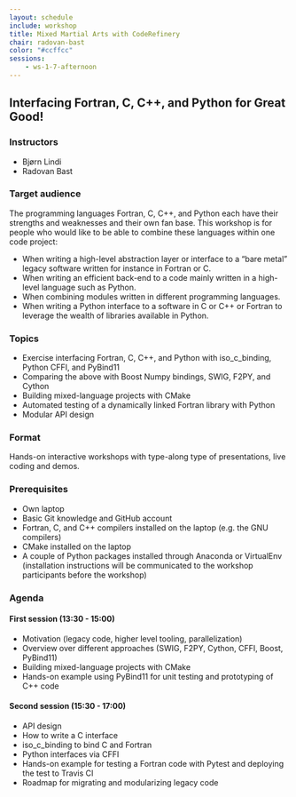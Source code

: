 ```yaml
---
layout: schedule
include: workshop
title: Mixed Martial Arts with CodeRefinery
chair: radovan-bast
color: "#ccffcc"
sessions:
    - ws-1-7-afternoon
---
```


## Interfacing Fortran, C, C++, and Python for Great Good!

### Instructors

- Bjørn Lindi
- Radovan Bast


### Target audience

The programming languages Fortran, C, C++, and Python each have their strengths
and weaknesses and their own fan base. This workshop is for people who would
like to be able to combine these languages within one code project:

- When writing a high-level abstraction layer or interface to a “bare metal” legacy software written for instance in Fortran or C.
- When writing an efficient back-end to a code mainly written in a high-level language such as Python.
- When combining modules written in different programming languages.
- When writing a Python interface to a software in C or C++ or Fortran to leverage the wealth of libraries available in Python.


### Topics

- Exercise interfacing Fortran, C, C++, and Python with iso_c_binding, Python CFFI, and PyBind11
- Comparing the above with Boost Numpy bindings, SWIG, F2PY, and Cython
- Building mixed-language projects with CMake
- Automated testing of a dynamically linked Fortran library with Python
- Modular API design


### Format

Hands-on interactive workshops with type-along type of presentations, live coding and demos.


### Prerequisites

- Own laptop
- Basic Git knowledge and GitHub account
- Fortran, C, and C++ compilers installed on the laptop (e.g. the GNU compilers)
- CMake installed on the laptop
- A couple of Python packages installed through Anaconda or VirtualEnv (installation instructions will be communicated to the workshop participants before the workshop)


### Agenda

#### First session (13:30 - 15:00)

- Motivation (legacy code, higher level tooling, parallelization)
- Overview over different approaches (SWIG, F2PY, Cython, CFFI, Boost, PyBind11)
- Building mixed-language projects with CMake
- Hands-on example using PyBind11 for unit testing and prototyping of C++ code

#### Second session (15:30 - 17:00)

- API design
- How to write a C interface
- iso_c_binding to bind C and Fortran
- Python interfaces via CFFI
- Hands-on example for testing a Fortran code with Pytest and deploying the test to Travis CI
- Roadmap for migrating and modularizing legacy code
